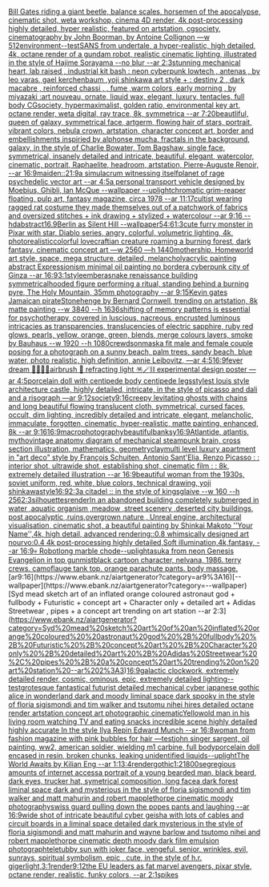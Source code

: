 [Bill Gates riding a giant beetle, balance scales, horsemen of the apocalypse, cinematic shot, weta workshop, cinema 4D render, 4k post-processing highly detailed, hyper realistic, featured on artstation, cgsociety, cinematography by John Boorman, by Antoine Collignon —w 512](https://www.ebank.nz/aiartgenerator?category=Bill%20Gates%20riding%20a%20giant%20beetle%2C%20balance%20scales%2C%20horsemen%20of%20the%20apocalypse%2C%20cinematic%20shot%2C%20weta%20workshop%2C%20cinema%204D%20render%2C%204k%20post-processing%20highly%20detailed%2C%20hyper%20realistic%2C%20featured%20on%20artstation%2C%20cgsociety%2C%20cinematography%20by%20John%20Boorman%2C%20by%20Antoine%20Collignon%20%E2%80%94w%20512)[environment](https://www.ebank.nz/aiartgenerator?category=environment)[--test](https://www.ebank.nz/aiartgenerator?category=--test)[SANS from undertale, a hyper-realistic, high detailed, 4k, octane render of a gundam robot, realistic cinematic lighting, illustrated in the style of Hajime Sorayama --no blur --ar 2:3](https://www.ebank.nz/aiartgenerator?category=SANS%20from%20undertale%2C%20a%20hyper-realistic%2C%20high%20detailed%2C%204k%2C%20octane%20render%20of%20a%20gundam%20robot%2C%20realistic%20cinematic%20lighting%2C%20illustrated%20in%20the%20style%20of%20Hajime%20Sorayama%20--no%20blur%20--ar%202%3A3)[stunning mechanical heart, lab raised , industrial kit bash : neon cyberpunk lowtech , antenas , by leo varas, gael kerchenbaum ,yoji shinkawa art style + : destiny 2 , dark macabre , reinforced chassi , , fume ,warm colors ,early morning , by miyazaki :art nouveau, ornate, liquid wax, elegant, luxury, tentacles, full body CGsociety, hypermaximalist, golden ratio, environmental key art, octane render, weta digital, ray trace, 8k, symmetrica --ar 7:20](https://www.ebank.nz/aiartgenerator?category=stunning%20mechanical%20heart%2C%20lab%20raised%20%2C%20industrial%20kit%20bash%20%3A%20neon%20cyberpunk%20lowtech%20%2C%20antenas%20%2C%20by%20leo%20varas%2C%20gael%20kerchenbaum%20%2Cyoji%20shinkawa%20art%20style%20%2B%20%3A%20destiny%202%20%2C%20dark%20macabre%20%2C%20reinforced%20chassi%20%2C%20%2C%20fume%20%2Cwarm%20colors%20%2Cearly%20morning%20%2C%20by%20miyazaki%20%3Aart%20nouveau%2C%20ornate%2C%20liquid%20wax%2C%20elegant%2C%20luxury%2C%20tentacles%2C%20full%20body%20CGsociety%2C%20hypermaximalist%2C%20golden%20ratio%2C%20environmental%20key%20art%2C%20octane%20render%2C%20weta%20digital%2C%20ray%20trace%2C%208k%2C%20symmetrica%20--ar%207%3A20)[beautliful, queen of galaxy, symmetrical face, artgerm, flowing hair of stars, portrait, vibrant colors, nebula crown, artstation, character concept art, border and embellishments inspiried by alphonse mucha, fractals in the background, galaxy, in the style of Charlie Bowater, Tom Bagshaw, single face, symmetrical, insanely detailed and intricate, beautiful, elegant, watercolor, cinematic, portrait, Raphaelite, headroom, artstation, Pierre-Auguste Renoir, --ar 16:9](https://www.ebank.nz/aiartgenerator?category=beautliful%2C%20queen%20of%20galaxy%2C%20symmetrical%20face%2C%20artgerm%2C%20flowing%20hair%20of%20stars%2C%20portrait%2C%20vibrant%20colors%2C%20nebula%20crown%2C%20artstation%2C%20character%20concept%20art%2C%20border%20and%20embellishments%20inspiried%20by%20alphonse%20mucha%2C%20fractals%20in%20the%20background%2C%20galaxy%2C%20in%20the%20style%20of%20Charlie%20Bowater%2C%20Tom%20Bagshaw%2C%20single%20face%2C%20symmetrical%2C%20insanely%20detailed%20and%20intricate%2C%20beautiful%2C%20elegant%2C%20watercolor%2C%20cinematic%2C%20portrait%2C%20Raphaelite%2C%20headroom%2C%20artstation%2C%20Pierre-Auguste%20Renoir%2C%20--ar%2016%3A9)[maiden::](https://www.ebank.nz/aiartgenerator?category=maiden%3A%3A)[](https://www.ebank.nz/aiartgenerator?category=)[21:9](https://www.ebank.nz/aiartgenerator?category=21%3A9)[a simulacrum witnessing itself](https://www.ebank.nz/aiartgenerator?category=a%20simulacrum%20witnessing%20itself)[planet of rage psychedelic vector art --ar 4:5](https://www.ebank.nz/aiartgenerator?category=planet%20of%20rage%20psychedelic%20vector%20art%20--ar%204%3A5)[a personal transport vehicle designed by Moebius, Ghibli, Ian McQue --wallpaper --uplight](https://www.ebank.nz/aiartgenerator?category=a%20personal%20transport%20vehicle%20designed%20by%20Moebius%2C%20Ghibli%2C%20Ian%20McQue%20--wallpaper%20--uplight)[chromatic grim-reaper floating, pulp art, fantasy magazine, circa 1978 --ar 11:17](https://www.ebank.nz/aiartgenerator?category=chromatic%20grim-reaper%20floating%2C%20pulp%20art%2C%20fantasy%20magazine%2C%20circa%201978%20--ar%2011%3A17)[cultist wearing ragged rat costume they made themselves out of a patchwork of fabrics and oversized stitches + ink drawing + stylized + watercolour --ar 9:16 --hd](https://www.ebank.nz/aiartgenerator?category=cultist%20wearing%20ragged%20rat%20costume%20they%20made%20themselves%20out%20of%20a%20patchwork%20of%20fabrics%20and%20oversized%20stitches%20%2B%20ink%20drawing%20%2B%20stylized%20%2B%20watercolour%20--ar%209%3A16%20--hd)[abstract](https://www.ebank.nz/aiartgenerator?category=abstract)[16.9](https://www.ebank.nz/aiartgenerator?category=16.9)[Berlin as Silent Hill --wallpaper](https://www.ebank.nz/aiartgenerator?category=Berlin%20as%20Silent%20Hill%20--wallpaper)[5](https://www.ebank.nz/aiartgenerator?category=5)[4:6](https://www.ebank.nz/aiartgenerator?category=4%3A6)[1:3](https://www.ebank.nz/aiartgenerator?category=1%3A3)[cute furry monster in Pixar with star, Diablo series, angry, colorful, volumetric lighting, 4k, photorealistic](https://www.ebank.nz/aiartgenerator?category=cute%20furry%20monster%20in%20Pixar%20with%20star%2C%20Diablo%20series%2C%20angry%2C%20colorful%2C%20volumetric%20lighting%2C%204k%2C%20photorealistic)[](https://www.ebank.nz/aiartgenerator?category=)[colorful lovecraftian creature roaming a burning forest, dark fantasy, cinematic concept art —w 2560 —h 1440](https://www.ebank.nz/aiartgenerator?category=colorful%20lovecraftian%20creature%20roaming%20a%20burning%20forest%2C%20dark%20fantasy%2C%20cinematic%20concept%20art%20%E2%80%94w%202560%20%E2%80%94h%201440)[mothership, Homeworld art style, space, mega structure, detailed, melancholy](https://www.ebank.nz/aiartgenerator?category=mothership%2C%20Homeworld%20art%20style%2C%20space%2C%20mega%20structure%2C%20detailed%2C%20melancholy)[acrylic painting abstract Expressionism minimal oil painting no border](https://www.ebank.nz/aiartgenerator?category=acrylic%20painting%20abstract%20Expressionism%20minimal%20oil%20painting%20no%20border)[a cyberpunk city of Ginza --ar 16:9](https://www.ebank.nz/aiartgenerator?category=a%20cyberpunk%20city%20of%20Ginza%20--ar%2016%3A9)[3:1](https://www.ebank.nz/aiartgenerator?category=3%3A1)[style](https://www.ebank.nz/aiartgenerator?category=style)[embera](https://www.ebank.nz/aiartgenerator?category=embera)[snake renaissance building symmetrical](https://www.ebank.nz/aiartgenerator?category=snake%20renaissance%20building%20symmetrical)[hooded figure performing a ritual, standing behind a burning pyre, The Holy Mountain, 35mm photography --ar 9:15](https://www.ebank.nz/aiartgenerator?category=hooded%20figure%20performing%20a%20ritual%2C%20standing%20behind%20a%20burning%20pyre%2C%20The%20Holy%20Mountain%2C%2035mm%20photography%20--ar%209%3A15)[Kevin gates Jamaican pirate](https://www.ebank.nz/aiartgenerator?category=Kevin%20gates%20Jamaican%20pirate)[Stonehenge by Bernard Cornwell, trending on artstation, 8k matte painting --w 3840 --h 1636](https://www.ebank.nz/aiartgenerator?category=Stonehenge%20by%20Bernard%20Cornwell%2C%20trending%20on%20artstation%2C%208k%20matte%20painting%20--w%203840%20--h%201636)[shifting of memory patterns is essential for psychotherapy, covered in luscious, nacreous, encrusted luminous intricacies as transparencies, translucencies of electric sapphire, ruby red glows, pearls, yellow, orange, green, blends, merge colours layers, smoke by Bauhaus --w 1920 --h 1080](https://www.ebank.nz/aiartgenerator?category=shifting%20of%20memory%20patterns%20is%20essential%20for%20psychotherapy%2C%20covered%20in%20luscious%2C%20nacreous%2C%20encrusted%20luminous%20intricacies%20as%20transparencies%2C%20translucencies%20of%20electric%20sapphire%2C%20ruby%20red%20glows%2C%20pearls%2C%20yellow%2C%20orange%2C%20green%2C%20blends%2C%20merge%20colours%20layers%2C%20smoke%20by%20Bauhaus%20--w%201920%20--h%201080)[crewdson](https://www.ebank.nz/aiartgenerator?category=crewdson)[mask](https://www.ebank.nz/aiartgenerator?category=mask)[a fit male and female couple posing for a photograph on a sunny beach, palm trees, sandy beach,  blue water, photo realistic, high definition, annie Leibovitz, —ar 4:5](https://www.ebank.nz/aiartgenerator?category=a%20fit%20male%20and%20female%20couple%20posing%20for%20a%20photograph%20on%20a%20sunny%20beach%2C%20palm%20trees%2C%20sandy%20beach%2C%20%20blue%20water%2C%20photo%20realistic%2C%20high%20definition%2C%20annie%20Leibovitz%2C%20%E2%80%94ar%204%3A5)[16:9](https://www.ebank.nz/aiartgenerator?category=16%3A9)[fever dream 🩻💈🔮🧪airbrush 🪩 refracting light 🪅🪄⛓ experimental design poster —ar 4:5](https://www.ebank.nz/aiartgenerator?category=fever%20dream%20%F0%9F%A9%BB%F0%9F%92%88%F0%9F%94%AE%F0%9F%A7%AAairbrush%20%F0%9F%AA%A9%20refracting%20light%20%F0%9F%AA%85%F0%9F%AA%84%E2%9B%93%20experimental%20design%20poster%20%E2%80%94ar%204%3A5)[porcelain doll with centipede body centipede legs](https://www.ebank.nz/aiartgenerator?category=porcelain%20doll%20with%20centipede%20body%20centipede%20legs)[style](https://www.ebank.nz/aiartgenerator?category=style)[st louis style architecture castle, highly detailed, intricate, in the style of picasso and dali and a risograph —ar 9:12](https://www.ebank.nz/aiartgenerator?category=st%20louis%20style%20architecture%20castle%2C%20highly%20detailed%2C%20intricate%2C%20in%20the%20style%20of%20picasso%20and%20dali%20and%20a%20risograph%20%E2%80%94ar%209%3A12)[society](https://www.ebank.nz/aiartgenerator?category=society)[9:16](https://www.ebank.nz/aiartgenerator?category=9%3A16)[creepy levitating ghosts with chains and long beautiful flowing translucent cloth, symmetrical, cursed faces, occult, dim lighting, incredibly detailed and intricate, elegant, melancholic, immaculate, forgotten, cinematic, hyper-realistic, matte painting, enhanced, 8k --ar 9:16](https://www.ebank.nz/aiartgenerator?category=creepy%20levitating%20ghosts%20with%20chains%20and%20long%20beautiful%20flowing%20translucent%20cloth%2C%20symmetrical%2C%20cursed%20faces%2C%20occult%2C%20dim%20lighting%2C%20incredibly%20detailed%20and%20intricate%2C%20elegant%2C%20melancholic%2C%20immaculate%2C%20forgotten%2C%20cinematic%2C%20hyper-realistic%2C%20matte%20painting%2C%20enhanced%2C%208k%20--ar%209%3A16)[16:9](https://www.ebank.nz/aiartgenerator?category=16%3A9)[macrophotography](https://www.ebank.nz/aiartgenerator?category=macrophotography)[beautiful](https://www.ebank.nz/aiartgenerator?category=beautiful)[banksy](https://www.ebank.nz/aiartgenerator?category=banksy)[16:9](https://www.ebank.nz/aiartgenerator?category=16%3A9)[Atlantide, atlantis, mytho](https://www.ebank.nz/aiartgenerator?category=Atlantide%2C%20atlantis%2C%20mytho)[vintage anatomy diagram of mechanical steampunk brain, cross section illustration, mathematics, geometry](https://www.ebank.nz/aiartgenerator?category=vintage%20anatomy%20diagram%20of%20mechanical%20steampunk%20brain%2C%20cross%20section%20illustration%2C%20mathematics%2C%20geometry)[clay](https://www.ebank.nz/aiartgenerator?category=clay)[multi level luxury apartment in "art deco" style by François Schuiten, Antonio Sant'Elia, Renzo Picasso : : interior shot, ultrawide shot, establishing shot, cinematic film : : 8k, extremely detailed illustration --ar 16:9](https://www.ebank.nz/aiartgenerator?category=multi%20level%20luxury%20apartment%20in%20%22art%20deco%22%20style%20by%20Fran%C3%A7ois%20Schuiten%2C%20Antonio%20Sant%27Elia%2C%20Renzo%20Picasso%20%3A%20%3A%20interior%20shot%2C%20ultrawide%20shot%2C%20establishing%20shot%2C%20cinematic%20film%20%3A%20%3A%208k%2C%20extremely%20detailed%20illustration%20--ar%2016%3A9)[beautiful woman from the 1930s, soviet uniform, red, white, blue colors, technical drawing, yoji shinkawa](https://www.ebank.nz/aiartgenerator?category=beautiful%20woman%20from%20the%201930s%2C%20soviet%20uniform%2C%20red%2C%20white%2C%20blue%20colors%2C%20technical%20drawing%2C%20yoji%20shinkawa)[style](https://www.ebank.nz/aiartgenerator?category=style)[16:9](https://www.ebank.nz/aiartgenerator?category=16%3A9)[2:3](https://www.ebank.nz/aiartgenerator?category=2%3A3)[a citadel :: in the style of kingsglaive --w 160 --h 256](https://www.ebank.nz/aiartgenerator?category=a%20citadel%20%3A%3A%20in%20the%20style%20of%20kingsglaive%20--w%20160%20--h%20256)[2:3](https://www.ebank.nz/aiartgenerator?category=2%3A3)[silhouettes](https://www.ebank.nz/aiartgenerator?category=silhouettes)[render](https://www.ebank.nz/aiartgenerator?category=render)[In an abandoned building completely submerged in water ,aquatic organism ,meadow ,street scenery ,deserted city buildings, post apocalyptic ,ruins,overgrown nature , Unreal engine, architectural visualisation, cinematic shot, a beautiful painting by Shinkai Makoto ''Your Name'',4k, high detail, advanced rendering::0.8 whimsically designed art nourvo:0.4 4k post-processing highly detailed,Soft illumination,4k,fantasy, --ar 16:9](https://www.ebank.nz/aiartgenerator?category=In%20an%20abandoned%20building%20completely%20submerged%20in%20water%20%2Caquatic%20organism%20%2Cmeadow%20%2Cstreet%20scenery%20%2Cdeserted%20city%20buildings%2C%20post%20apocalyptic%20%2Cruins%2Covergrown%20nature%20%2C%20Unreal%20engine%2C%20architectural%20visualisation%2C%20cinematic%20shot%2C%20a%20beautiful%20painting%20by%20Shinkai%20Makoto%20%27%27Your%20Name%27%27%2C4k%2C%20high%20detail%2C%20advanced%20rendering%3A%3A0.8%20whimsically%20designed%20art%20nourvo%3A0.4%204k%20post-processing%20highly%20detailed%2CSoft%20illumination%2C4k%2Cfantasy%2C%20--ar%2016%3A9)[💀 Robot](https://www.ebank.nz/aiartgenerator?category=%F0%9F%92%80%20Robot)[long marble chode](https://www.ebank.nz/aiartgenerator?category=long%20marble%20chode)[--uplight](https://www.ebank.nz/aiartgenerator?category=--uplight)[asuka from neon Genesis Evangelion in top gun](https://www.ebank.nz/aiartgenerator?category=asuka%20from%20neon%20Genesis%20Evangelion%20in%20top%20gun)[mist](https://www.ebank.nz/aiartgenerator?category=mist)[black cartoon character, nelvana, 1986. terry crews. camoflauge tank top. orange parachute pants. body massage.](https://www.ebank.nz/aiartgenerator?category=black%20cartoon%20character%2C%20nelvana%2C%201986.%20terry%20crews.%20camoflauge%20tank%20top.%20orange%20parachute%20pants.%20body%20massage.)[ar9:16](https://www.ebank.nz/aiartgenerator?category=ar9%3A16)[--wallpaper](https://www.ebank.nz/aiartgenerator?category=--wallpaper)[Syd mead sketch art of an inflated orange coloured  astronaut god + fullbody + Futuristic + concept art + Character only + detailed art + Adidas Streetwear , pipes + a concept art trending on art station --ar 2:3](https://www.ebank.nz/aiartgenerator?category=Syd%20mead%20sketch%20art%20of%20an%20inflated%20orange%20coloured%20%20astronaut%20god%20%2B%20fullbody%20%2B%20Futuristic%20%2B%20concept%20art%20%2B%20Character%20only%20%2B%20detailed%20art%20%2B%20Adidas%20Streetwear%20%2C%20pipes%20%2B%20a%20concept%20art%20trending%20on%20art%20station%20--ar%202%3A3)[16:9](https://www.ebank.nz/aiartgenerator?category=16%3A9)[galactic clockwork, extremely detailed render, cosmic, ominous, epic, extremely detailed lighting](https://www.ebank.nz/aiartgenerator?category=galactic%20clockwork%2C%20extremely%20detailed%20render%2C%20cosmic%2C%20ominous%2C%20epic%2C%20extremely%20detailed%20lighting)[--test](https://www.ebank.nz/aiartgenerator?category=--test)[grotesque fantastical futurist detailed mechanical cyber japanese gothic alice in wonderland dark and moody liminal space dark spooky in the style of floria sigismondi and tim walker and tsutomu nihei hires detailed octane render artstation concept art photographic cinematic](https://www.ebank.nz/aiartgenerator?category=grotesque%20fantastical%20futurist%20detailed%20mechanical%20cyber%20japanese%20gothic%20alice%20in%20wonderland%20dark%20and%20moody%20liminal%20space%20dark%20spooky%20in%20the%20style%20of%20floria%20sigismondi%20and%20tim%20walker%20and%20tsutomu%20nihei%20hires%20detailed%20octane%20render%20artstation%20concept%20art%20photographic%20cinematic)[Yellow](https://www.ebank.nz/aiartgenerator?category=Yellow)[old man in his living room watching TV and eating snacks incredible scene highly detailed highly accurate In the style Ilya Repin Edward Munch --ar 16:8](https://www.ebank.nz/aiartgenerator?category=old%20man%20in%20his%20living%20room%20watching%20TV%20and%20eating%20snacks%20incredible%20scene%20highly%20detailed%20highly%20accurate%20In%20the%20style%20Ilya%20Repin%20Edward%20Munch%20--ar%2016%3A8)[woman from fashion magazine with pink bubbles for hair —test](https://www.ebank.nz/aiartgenerator?category=woman%20from%20fashion%20magazine%20with%20pink%20bubbles%20for%20hair%20%E2%80%94test)[john singer sargent, oil painting, ww2, american soldier, wielding m1 carbine, full body](https://www.ebank.nz/aiartgenerator?category=john%20singer%20sargent%2C%20oil%20painting%2C%20ww2%2C%20american%20soldier%2C%20wielding%20m1%20carbine%2C%20full%20body)[porcelain doll encased in resin, broken chunks, leaking unidentified liquids](https://www.ebank.nz/aiartgenerator?category=porcelain%20doll%20encased%20in%20resin%2C%20broken%20chunks%2C%20leaking%20unidentified%20liquids)[--uplight](https://www.ebank.nz/aiartgenerator?category=--uplight)[The World Awaits by Kilian Eng --ar 1:1](https://www.ebank.nz/aiartgenerator?category=The%20World%20Awaits%20by%20Kilian%20Eng%20--ar%201%3A1)[3:4](https://www.ebank.nz/aiartgenerator?category=3%3A4)[render](https://www.ebank.nz/aiartgenerator?category=render)[gothic](https://www.ebank.nz/aiartgenerator?category=gothic)[1:2](https://www.ebank.nz/aiartgenerator?category=1%3A2)[1800s](https://www.ebank.nz/aiartgenerator?category=1800s)[egregious amounts of internet access](https://www.ebank.nz/aiartgenerator?category=egregious%20amounts%20of%20internet%20access)[a portrait of a young bearded man, black beard, dark eyes, trucker hat, symetrical composition, long face](https://www.ebank.nz/aiartgenerator?category=a%20portrait%20of%20a%20young%20bearded%20man%2C%20black%20beard%2C%20dark%20eyes%2C%20trucker%20hat%2C%20symetrical%20composition%2C%20long%20face)[a dark forest liminal space dark and mysterious in the style of floria sigismondi and tim walker and matt mahurin and robert mapplethorpe cinematic moody photography](https://www.ebank.nz/aiartgenerator?category=a%20dark%20forest%20liminal%20space%20dark%20and%20mysterious%20in%20the%20style%20of%20floria%20sigismondi%20and%20tim%20walker%20and%20matt%20mahurin%20and%20robert%20mapplethorpe%20cinematic%20moody%20photography)[swiss guard pulling down the popes pants and laughing --ar 16:9](https://www.ebank.nz/aiartgenerator?category=swiss%20guard%20pulling%20down%20the%20popes%20pants%20and%20laughing%20--ar%2016%3A9)[wide shot of intricate beautiful cyber geisha with lots of cables and circuit boards in a liminal space detailed dark mysterious in the style of floria sigismondi and matt mahurin and wayne barlow and tsutomo nihei and robert mapplethorpe cinematic depth moody dark film emulsion photograph](https://www.ebank.nz/aiartgenerator?category=wide%20shot%20of%20intricate%20beautiful%20cyber%20geisha%20with%20lots%20of%20cables%20and%20circuit%20boards%20in%20a%20liminal%20space%20detailed%20dark%20mysterious%20in%20the%20style%20of%20floria%20sigismondi%20and%20matt%20mahurin%20and%20wayne%20barlow%20and%20tsutomo%20nihei%20and%20robert%20mapplethorpe%20cinematic%20depth%20moody%20dark%20film%20emulsion%20photograph)[teletubby sun with joker face, vengeful, senior, wrinkles, evil, sunrays, spiritual symbolism, epic , cute, in the style of h.r. giger](https://www.ebank.nz/aiartgenerator?category=teletubby%20sun%20with%20joker%20face%2C%20vengeful%2C%20senior%2C%20wrinkles%2C%20evil%2C%20sunrays%2C%20spiritual%20symbolism%2C%20epic%20%2C%20cute%2C%20in%20the%20style%20of%20h.r.%20giger)[light,](https://www.ebank.nz/aiartgenerator?category=light%2C)[3:1](https://www.ebank.nz/aiartgenerator?category=3%3A1)[render](https://www.ebank.nz/aiartgenerator?category=render)[9:12](https://www.ebank.nz/aiartgenerator?category=9%3A12)[the EU leaders as fat marvel avengers, pixar style, octane render, realistic, funky colors, --ar 2:1](https://www.ebank.nz/aiartgenerator?category=the%20EU%20leaders%20as%20fat%20marvel%20avengers%2C%20pixar%20style%2C%20octane%20render%2C%20realistic%2C%20funky%20colors%2C%20--ar%202%3A1)[spikes](https://www.ebank.nz/aiartgenerator?category=spikes)